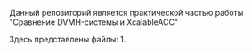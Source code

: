 Данный репозиторий является практической частью работы
"Сравнение DVMH-системы и XcalableACC"

Здесь представлены файлы:
1.
